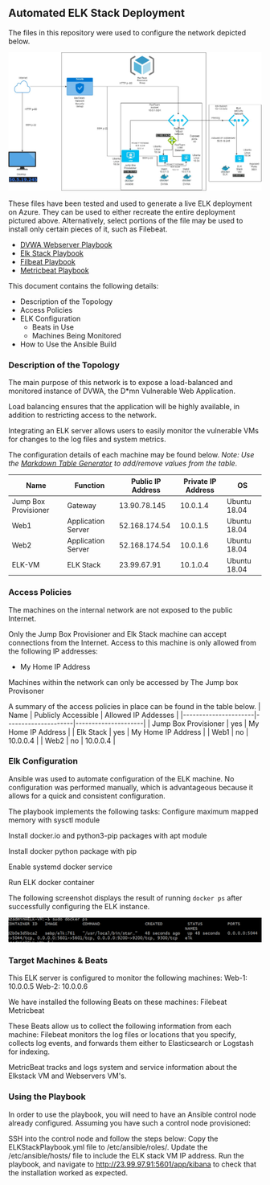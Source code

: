 ## Automated ELK Stack Deployment

The files in this repository were used to configure the network depicted below.

![](https://github.com/pstrang07/ElkStack/blob/main/Diagrams/AzureProject-Page-1.jpg)

These files have been tested and used to generate a live ELK deployment on Azure. They can be used to either recreate the entire deployment pictured above. Alternatively, select portions of the file may be used to install only certain pieces of it, such as Filebeat.

  - [DVWA Webserver Playbook](https://github.com/pstrang07/ElkStack/blob/main/Ansible/DVWAWebserverPlaybook.yml.txt)
 - [Elk Stack Playbook](https://github.com/pstrang07/ElkStack/blob/main/Ansible/Elkplaybook.yml.txt)
 - [Filbeat Playbook](https://github.com/pstrang07/ElkStack/blob/main/Ansible/Filebeat-playbook.cfg.txt)
 - [Metricbeat Playbook](https://github.com/pstrang07/ElkStack/blob/main/Ansible/Metricbeat-playbook.yml.txt)

This document contains the following details:
- Description of the Topology
- Access Policies
- ELK Configuration
  - Beats in Use
  - Machines Being Monitored
- How to Use the Ansible Build


### Description of the Topology

The main purpose of this network is to expose a load-balanced and monitored instance of DVWA, the D*mn Vulnerable Web Application.

Load balancing ensures that the application will be highly available, in addition to restricting access to the network.

Integrating an ELK server allows users to easily monitor the vulnerable VMs for changes to the log files and system metrics.

The configuration details of each machine may be found below.
_Note: Use the [Markdown Table Generator](http://www.tablesgenerator.com/markdown_tables) to add/remove values from the table_.


| Name                 | Function           | Public IP Address | Private IP Address | OS           |
|----------------------|--------------------|-------------------|--------------------|--------------|
| Jump Box Provisioner | Gateway            | 13.90.78.145      | 10.0.1.4           | Ubuntu 18.04 |
| Web1                 | Application Server | 52.168.174.54     | 10.0.1.5           | Ubuntu 18.04 |
| Web2                 | Application Server | 52.168.174.54     | 10.0.1.6           | Ubuntu 18.04 |
| ELK-VM               | ELK Stack          | 23.99.67.91       | 10.1.0.4           | Ubuntu 18.04 |

### Access Policies

The machines on the internal network are not exposed to the public Internet. 

Only the Jump Box Provisioner and Elk Stack machine can accept connections from the Internet. Access to this machine is only allowed from the following IP addresses:

 - My Home IP Address

Machines within the network can only be accessed by The Jump box Provisoner

A summary of the access policies in place can be found in the table below.
| Name                 | Publicly Accessible | Allowed IP Addesses |
|----------------------|---------------------|---------------------|
| Jump Box Provisioner | yes                 | My Home IP Address  |
| Elk Stack            | yes                 | My Home IP Address  |
| Web1                 | no                  | 10.0.0.4            |
| Web2                 | no                  | 10.0.0.4            |

### Elk Configuration

Ansible was used to automate configuration of the ELK machine. No configuration was performed manually, which is advantageous because it allows for a quick and consistent configuration. 

The playbook implements the following tasks:
Configure maximum mapped memory with sysctl module

Install docker.io and python3-pip packages with apt module

Install docker python package with pip

Enable systemd docker service

Run ELK docker container

The following screenshot displays the result of running `docker ps` after successfully configuring the ELK instance.

![](https://github.com/pstrang07/ElkStack/blob/main/Diagrams/docker_ps.png)

### Target Machines & Beats
This ELK server is configured to monitor the following machines:
Web-1: 10.0.0.5
Web-2: 10.0.0.6

We have installed the following Beats on these machines:
Filebeat
Metricbeat

These Beats allow us to collect the following information from each machine:
Filebeat monitors the log files or locations that you specify, collects log events, and forwards them either to Elasticsearch or Logstash for indexing.

MetricBeat tracks and logs system and service information about the Elkstack VM and Webservers VM's.

### Using the Playbook
In order to use the playbook, you will need to have an Ansible control node already configured. Assuming you have such a control node provisioned: 

SSH into the control node and follow the steps below:
Copy the ELKStackPlaybook.yml file to /etc/ansible/roles/.
Update the /etc/ansible/hosts/ file to include the ELK stack VM IP address.
Run the playbook, and navigate to http://23.99.97.91:5601/app/kibana to check that the installation worked as expected.


